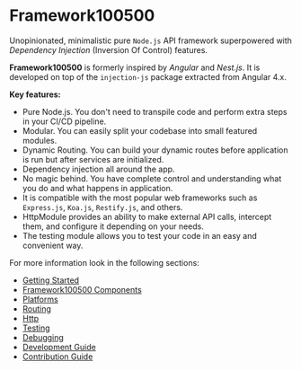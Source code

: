 # Framework100500

Unopinionated, minimalistic pure `Node.js` API framework superpowered with _Dependency Injection_ (Inversion Of Control) features.


**Framework100500** is formerly inspired by _Angular_ and _Nest.js_. It is developed on top of the `injection-js` package extracted from Angular 4.x.


**Key features:**
* Pure Node.js. You don't need to transpile code and perform extra steps in your CI/CD pipeline. 
* Modular. You can easily split your codebase into small featured modules. 
* Dynamic Routing. You can build your dynamic routes before application is run but after services are initialized.
* Dependency injection all around the app.
* No magic behind. You have complete control and understanding what you do and what happens in application.
* It is compatible with the most popular web frameworks such as `Express.js`, `Koa.js`, `Restify.js`, and others.
* HttpModule provides an ability to make external API calls, intercept them, and configure it depending on your needs.
* The testing module allows you to test your code in an easy and convenient way.

For more information look in the following sections:
* [Getting Started](./wiki/GETTING_STARTED.md)
* [Framework100500 Components](./wiki/FRAMEWORK100500_COMPONENTS.md)
* [Platforms](./wiki/PLATFORMS.md)
* [Routing](./wiki/ROUTING.md)
* [Http](./wiki/HTTP.md)
* [Testing](./wiki/TESTING.md)
* [Debugging](./wiki/DEBUGGING.md)
* [Development Guide](./wiki/DEVELOPMENT_GUIDE.md)
* [Contribution Guide](./CONTRIBUTION_GUIDE.md)

